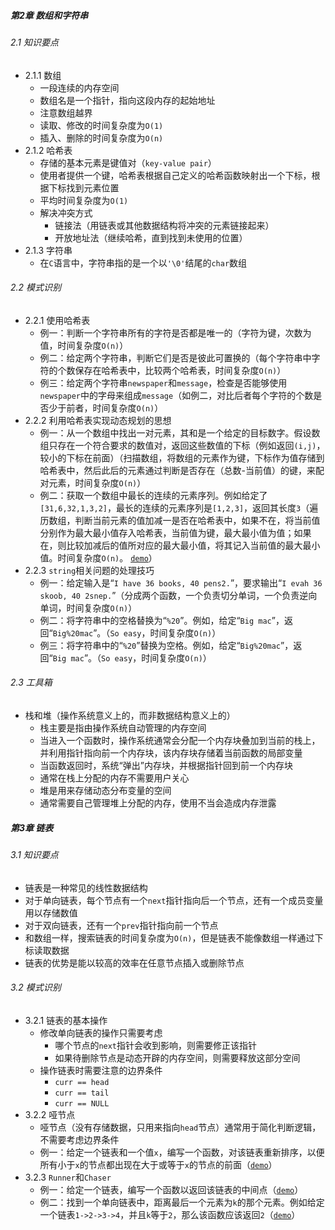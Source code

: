 ##### 第2章 数组和字符串
###### 2.1 知识要点

* 2.1.1 数组
    * 一段连续的内存空间
    * 数组名是一个指针，指向这段内存的起始地址
    * 注意数组越界
    * 读取、修改的时间复杂度为`O(1)`
    * 插入、删除的时间复杂度为`O(n)`
* 2.1.2 哈希表
    * 存储的基本元素是键值对（`key-value pair`）
    * 使用者提供一个键，哈希表根据自己定义的哈希函数映射出一个下标，根据下标找到元素位置
    * 平均时间复杂度为`O(1)`
    * 解决冲突方式
        * 链接法（用链表或其他数据结构将冲突的元素链接起来）
        * 开放地址法（继续哈希，直到找到未使用的位置）
* 2.1.3 字符串
    * 在`C`语言中，字符串指的是一个以`'\0'`结尾的`char`数组

###### 2.2 模式识别

* 2.2.1 使用哈希表
    * 例一：判断一个字符串所有的字符是否都是唯一的（字符为键，次数为值，时间复杂度`O(n)`）
    * 例二：给定两个字符串，判断它们是否是彼此可置换的（每个字符串中字符的个数保存在哈希表中，比较两个哈希表，时间复杂度`O(n)`）
    * 例三：给定两个字符串`newspaper`和`message`，检查是否能够使用`newspaper`中的字母来组成`message`（如例二，对比后者每个字符的个数是否少于前者，时间复杂度`O(n)`）
* 2.2.2 利用哈希表实现动态规划的思想
    * 例一：从一个数组中找出一对元素，其和是一个给定的目标数字。假设数组只存在一个符合要求的数值对，返回这些数值的下标（例如返回`(i,j)`，较小的下标在前面）（扫描数组，将数组的元素作为键，下标作为值存储到哈希表中，然后此后的元素通过判断是否存在（总数-当前值）的键，来配对元素，时间复杂度`O(n)`）
    * 例二：获取一个数组中最长的连续的元素序列。例如给定了`[31,6,32,1,3,2]`，最长的连续的元素序列是`[1,2,3]`，返回其长度`3`（遍历数组，判断当前元素的值加减一是否在哈希表中，如果不在，将当前值分别作为最大最小值存入哈希表，当前值为键，最大最小值为值；如果在，则比较加减后的值所对应的最大最小值，将其记入当前值的最大最小值。时间复杂度`O(n)`。	[`demo`](https://github.com/smartdong/AlgorithmPractise/blob/master/Chips/FindLongestConsecutiveSequence.m)）
* 2.2.3 `string`相关问题的处理技巧
    * 例一：给定输入是“`I have 36 books, 40 pens2.`”，要求输出“`I evah 36 skoob, 40 2snep.`”（分成两个函数，一个负责切分单词，一个负责逆向单词，时间复杂度`O(n)`）
    * 例二：将字符串中的空格替换为“`%20`”。例如，给定“`Big mac`”，返回“`Big%20mac`”。（`So easy`，时间复杂度`O(n)`）
    * 例三：将字符串中的“`%20`”替换为空格。例如，给定“`Big%20mac`”，返回“`Big mac`”。（`So easy`，时间复杂度`O(n)`）

###### 2.3 工具箱

* 栈和堆（操作系统意义上的，而非数据结构意义上的）
    * 栈主要是指由操作系统自动管理的内存空间
    * 当进入一个函数时，操作系统通常会分配一个内存块叠加到当前的栈上，并利用指针指向前一个内存块，该内存块存储着当前函数的局部变量
    * 当函数返回时，系统“弹出”内存块，并根据指针回到前一个内存块
    * 通常在栈上分配的内存不需要用户关心
    * 堆是用来存储动态分布变量的空间
    * 通常需要自己管理堆上分配的内存，使用不当会造成内存泄露

##### 第3章 链表
###### 3.1 知识要点

* 链表是一种常见的线性数据结构
* 对于单向链表，每个节点有一个`next`指针指向后一个节点，还有一个成员变量用以存储数值
* 对于双向链表，还有一个`prev`指针指向前一个节点
* 和数组一样，搜索链表的时间复杂度为`O(n)`，但是链表不能像数组一样通过下标读取数据
* 链表的优势是能以较高的效率在任意节点插入或删除节点

###### 3.2 模式识别

* 3.2.1 链表的基本操作
    * 修改单向链表的操作只需要考虑
        * 哪个节点的`next`指针会收到影响，则需要修正该指针
        * 如果待删除节点是动态开辟的内存空间，则需要释放这部分空间 
    * 操作链表时需要注意的边界条件
        * `curr == head`
        * `curr == tail`
        * `curr == NULL`
* 3.2.2 哑节点
    * 哑节点（没有存储数据，只用来指向`head`节点）通常用于简化判断逻辑，不需要考虑边界条件
    * 例一：给定一个链表和一个值`x`，编写一个函数，对该链表重新排序，以便所有小于`x`的节点都出现在大于或等于`x`的节点的前面（[`demo`](https://github.com/smartdong/AlgorithmPractise/blob/master/Chips/Reorderlist.c)）
* 3.2.3 `Runner`和`Chaser`
    * 例一：给定一个链表，编写一个函数以返回该链表的中间点（[`demo`](https://github.com/smartdong/AlgorithmPractise/blob/master/Chips/Midpoint.c)）
    * 例二：找到一个单向链表中，距离最后一个元素为`k`的那个元素。例如给定一个链表`1->2->3->4`，并且`k`等于`2`，那么该函数应该返回`2`（[`demo`](https://github.com/smartdong/AlgorithmPractise/blob/master/Chips/FindkthtoLastNode.c)）
